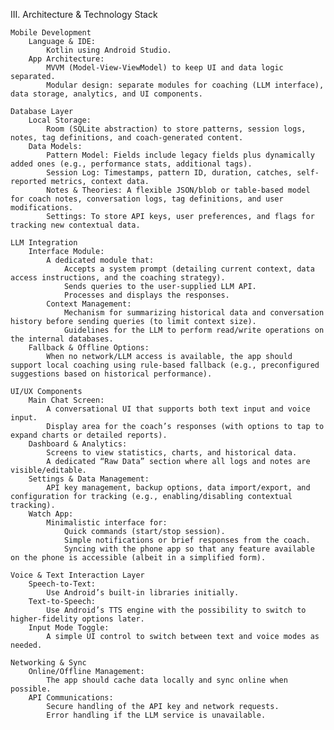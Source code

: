 III. Architecture & Technology Stack

    Mobile Development
        Language & IDE:
            Kotlin using Android Studio.
        App Architecture:
            MVVM (Model-View-ViewModel) to keep UI and data logic separated.
            Modular design: separate modules for coaching (LLM interface), data storage, analytics, and UI components.

    Database Layer
        Local Storage:
            Room (SQLite abstraction) to store patterns, session logs, notes, tag definitions, and coach-generated content.
        Data Models:
            Pattern Model: Fields include legacy fields plus dynamically added ones (e.g., performance stats, additional tags).
            Session Log: Timestamps, pattern ID, duration, catches, self-reported metrics, context data.
            Notes & Theories: A flexible JSON/blob or table-based model for coach notes, conversation logs, tag definitions, and user modifications.
            Settings: To store API keys, user preferences, and flags for tracking new contextual data.

    LLM Integration
        Interface Module:
            A dedicated module that:
                Accepts a system prompt (detailing current context, data access instructions, and the coaching strategy).
                Sends queries to the user-supplied LLM API.
                Processes and displays the responses.
            Context Management:
                Mechanism for summarizing historical data and conversation history before sending queries (to limit context size).
                Guidelines for the LLM to perform read/write operations on the internal databases.
        Fallback & Offline Options:
            When no network/LLM access is available, the app should support local coaching using rule-based fallback (e.g., preconfigured suggestions based on historical performance).

    UI/UX Components
        Main Chat Screen:
            A conversational UI that supports both text input and voice input.
            Display area for the coach’s responses (with options to tap to expand charts or detailed reports).
        Dashboard & Analytics:
            Screens to view statistics, charts, and historical data.
            A dedicated “Raw Data” section where all logs and notes are visible/editable.
        Settings & Data Management:
            API key management, backup options, data import/export, and configuration for tracking (e.g., enabling/disabling contextual tracking).
        Watch App:
            Minimalistic interface for:
                Quick commands (start/stop session).
                Simple notifications or brief responses from the coach.
                Syncing with the phone app so that any feature available on the phone is accessible (albeit in a simplified form).

    Voice & Text Interaction Layer
        Speech-to-Text:
            Use Android’s built-in libraries initially.
        Text-to-Speech:
            Use Android’s TTS engine with the possibility to switch to higher-fidelity options later.
        Input Mode Toggle:
            A simple UI control to switch between text and voice modes as needed.

    Networking & Sync
        Online/Offline Management:
            The app should cache data locally and sync online when possible.
        API Communications:
            Secure handling of the API key and network requests.
            Error handling if the LLM service is unavailable.